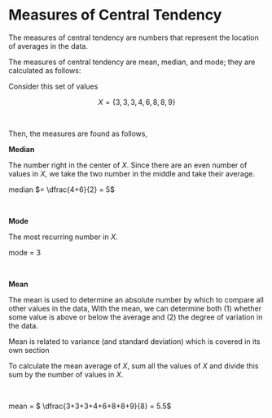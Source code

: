 # Measures of Central Tendency

The measures of central tendency are numbers that represent the location of averages in the data.

The measures of central tendency are mean, median, and mode; they are calculated as follows:

Consider this set of values

$$X = \{ 3,3,3,4,6,8,8,9 \} $$

<br/>

Then, the measures are found as follows,


**Median**

The number right in the center of $X$. Since there are an even number of values in $X$, we take the two number in the middle and take their average.

median $= \dfrac{4+6}{2} = 5$

<br/>

**Mode**

The most recurring number in $X$.

mode = $3$

<br/>

**Mean**

The mean is used to determine an absolute number by which to compare all other values in the data, With the mean, we can determine both (1) whether some value is above or below the average and (2) the degree of variation in the data.

Mean is related to variance (and standard deviation) which is covered in its own section

To calculate the mean average of $X$, sum all the values of $X$ and divide this sum by the number of values in $X$.

<br/>

mean = $ \dfrac{3+3+3+4+6+8+8+9}{8} = 5.5$

<br/>